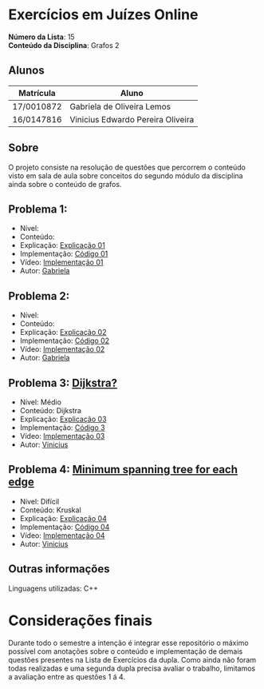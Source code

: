 # Exercícios em Juízes Online

**Número da Lista**: 15 <br>
**Conteúdo da Disciplina**: Grafos 2<br>

## Alunos
|Matrícula | Aluno |
| -- | -- |
| 17/0010872  |  Gabriela de Oliveira Lemos |
| 16/0147816 | Vinicius Edwardo Pereira Oliveira |

## Sobre 
O projeto consiste na resolução de questões que percorrem o conteúdo visto em sala de aula sobre conceitos do segundo módulo da disciplina ainda sobre o conteúdo de grafos. 

## Problema 1: []()

- Nível: 
- Conteúdo: 
- Explicação: [Explicação 01]()
- Implementação: [Código 01]()
- Vídeo: [Implementação 01]() 
- Autor: [Gabriela](https://github.com/heylisten64)

## Problema 2: []()

- Nível: 
- Conteúdo: 
- Explicação: [Explicação 02]()
- Implementação: [Código 02]()
- Vídeo: [Implementação 02]()
- Autor: [Gabriela](https://github.com/heylisten64)

## Problema 3: [Dijkstra?](https://codeforces.com/problemset/problem/20/C)

- Nível: Médio
- Conteúdo: Dijkstra
- Explicação: [Explicação 03](https://github.com/projeto-de-algoritmos-2024/Grafos2_JuizOnline/blob/master/explicacao/explicacao03.md)
- Implementação: [Código 3](https://github.com/projeto-de-algoritmos-2024/Grafos2_JuizOnline/blob/master/codigos/questao03.cpp)
- Vídeo: [Implementação 03](https://youtu.be/GC7Wtrii8tw)
- Autor: [Vinicius](https://github.com/viniciused26)

## Problema 4: [Minimum spanning tree for each edge](https://codeforces.com/problemset/problem/609/E)

- Nível: Difícil
- Conteúdo: Kruskal
- Explicação: [Explicação 04](https://github.com/projeto-de-algoritmos-2024/Grafos2_JuizOnline/blob/master/explicacao/explicacao04.md)
- Implementação: [Código 04](https://github.com/projeto-de-algoritmos-2024/Grafos2_JuizOnline/blob/master/codigos/questao04.cpp)
- Vídeo: [Implementação 04](https://youtu.be/ghAbsIloWew)
- Autor: [Vinicius](https://github.com/viniciused26)

<!--
## Screenshots
Adicione 3 ou mais screenshots do projeto em funcionamento.
-->

## Outras informações
Linguagens utilizadas: C++

<!-- ## Instalação 
**Linguagem**: C++<br>
**Framework**: (caso exista)<br>
 Descreva os pré-requisitos para rodar o seu projeto e os comandos necessários.

## Uso 
Explique como usar seu projeto caso haja algum passo a passo após o comando de execução.

## Outros 
Quaisquer outras informações sobre seu projeto podem ser descritas abaixo.

-->

# Considerações finais
Durante todo o semestre a intenção é integrar esse repositório o máximo possível com anotações sobre o conteúdo e implementação de demais questões presentes na Lista de Exercícios da dupla. Como ainda não foram todas realizadas e uma segunda dupla precisa avaliar o trabalho, limitamos a avaliação entre as questões 1 á 4. 
